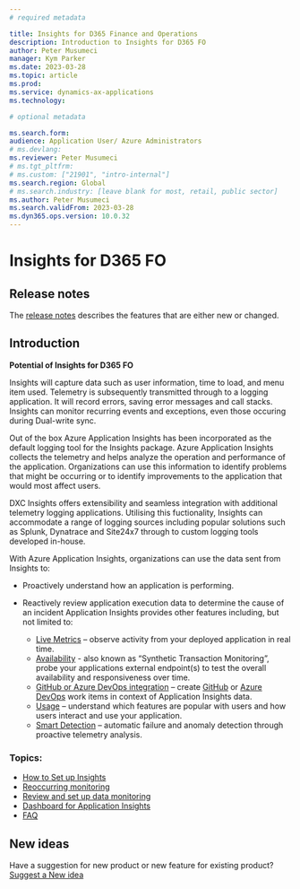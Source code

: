 ```yaml
---
# required metadata

title: Insights for D365 Finance and Operations
description: Introduction to Insights for D365 FO
author: Peter Musumeci
manager: Kym Parker
ms.date: 2023-03-28
ms.topic: article
ms.prod: 
ms.service: dynamics-ax-applications
ms.technology: 

# optional metadata

ms.search.form: 
audience: Application User/ Azure Administrators
# ms.devlang: 
ms.reviewer: Peter Musumeci
# ms.tgt_pltfrm: 
# ms.custom: ["21901", "intro-internal"]
ms.search.region: Global
# ms.search.industry: [leave blank for most, retail, public sector]
ms.author: Peter Musumeci
ms.search.validFrom: 2023-03-28
ms.dyn365.ops.version: 10.0.32
---
```


# Insights for D365 FO

## Release notes
The [release notes](Release-notes.md) describes the features that are either new or changed. 

## Introduction

**Potential of Insights for D365 FO**

Insights will capture data such as user information, time to load, and menu item used. Telemetry is subsequently transmitted through to a logging application. It will record errors, saving error messages and call stacks.  Insights can monitor recurring events and exceptions, even those occuring during Dual-write sync.

Out of the box Azure Application Insights has been incorporated as the default logging tool for the Insights package. Azure Application Insights collects the telemetry and helps analyze the operation and performance of the application. Organizations can use this information to identify problems that might be occurring or to identify improvements to the application that would most affect users.

DXC Insights offers extensibility and seamless integration with additional telemetry logging applications. Utilising this fuctionality,  Insights can accommodate a range of logging sources including popular solutions such as Splunk, Dynatrace and Site24x7 through to custom logging tools developed in-house.

With Azure Application Insights, organizations can use the data sent from Insights to:
- Proactively understand how an application is performing.  
  
- Reactively review application execution data to determine the cause of an incident
Application Insights provides other features including, but not limited to: <br>
    -  [Live Metrics](https://learn.microsoft.com/en-us/azure/azure-monitor/app/live-stream) – observe activity from your deployed application in real time.<br>
    - [Availability](https://learn.microsoft.com/en-us/azure/azure-monitor/app/availability-overview) - also known as “Synthetic Transaction Monitoring”, probe your applications external endpoint(s) to test the overall availability and responsiveness over time.<br>
    - [GitHub or Azure DevOps integration](https://learn.microsoft.com/en-us/azure/azure-monitor/app/work-item-integration) – create [GitHub](https://learn.microsoft.com/en-us/training/paths/github-administration-products/) or [Azure DevOps](https://learn.microsoft.com/en-us/azure/devops/) work items in context of Application Insights data.<br>
    - [Usage](https://learn.microsoft.com/en-us/azure/azure-monitor/app/usage-overview) – understand which features are popular with users and how users interact and use your application.<br>
  - [Smart Detection](https://learn.microsoft.com/en-us/azure/azure-monitor/app/proactive-diagnostics) – automatic failure and anomaly detection through proactive telemetry analysis.<br>


### Topics:<br>
- [How to Set up Insights](../DXC-INSIGHTS/setup.md)
- [Reoccurring monitoring](../DXC-INSIGHTS/Reoccurring_monitoring.md)
- [Review and set up data monitoring](../DXC-INSIGHTS/Review_and_set_up_monitored_data.md)
- [Dashboard for Application Insights](../DXC-INSIGHTS/Dashboards.md)
- [FAQ](../DXC-INSIGHTS/FAQ.md)


## New ideas
Have a suggestion for new product or new feature for existing product? [Suggest a New idea](https://forms.office.com/r/U9twpSt3in)
